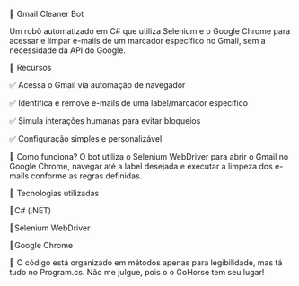 📨 Gmail Cleaner Bot


Um robô automatizado em C# que utiliza Selenium e o Google Chrome para acessar e limpar e-mails de um marcador específico no Gmail, sem a necessidade da API do Google.

🔹 Recursos

✅ Acessa o Gmail via automação de navegador

✅ Identifica e remove e-mails de uma label/marcador específico

✅ Simula interações humanas para evitar bloqueios

✅ Configuração simples e personalizável

🚀 Como funciona?
O bot utiliza o Selenium WebDriver para abrir o Gmail no Google Chrome, navegar até a label desejada e executar a limpeza dos e-mails conforme as regras definidas.

🔧 Tecnologias utilizadas

🔹C# (.NET)

🔹Selenium WebDriver

🔹Google Chrome


📨 O código está organizado em métodos apenas para legibilidade, mas tá tudo no Program.cs. Não me julgue, pois o o GoHorse tem seu lugar!
